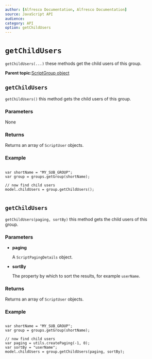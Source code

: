```yaml
---
author: [Alfresco Documentation, Alfresco Documentation]
source: JavaScript API
audience: 
category: API
option: getChildUsers
---
```


# `getChildUsers`

`getChildUsers(...)` these methods get the child users of this group.

**Parent topic:**[ScriptGroup object](../references/API-JS-ScriptGroup.md)

## `getChildUsers`

`getChildUsers()` this method gets the child users of this group.

### Parameters

None

### Returns

Returns an array of `ScriptUser` objects.

### Example

```

var shortName = "MY_SUB_GROUP";
var group = groups.getGroup(shortName);

// now find child users
model.childUsers = group.getChildUsers();
      
```

## `getChildUsers`

`getChildUsers(paging, sortBy)` this method gets the child users of this group.

### Parameters

-   **paging**

    A `ScriptPagingDetails` object.

-   **sortBy**

    The property by which to sort the results, for example `userName`.


### Returns

Returns an array of `ScriptUser` objects.

### Example

```

var shortName = "MY_SUB_GROUP";
var group = groups.getGroup(shortName);

// now find child users
var paging = utils.createPaging(-1, 0);
var sortBy = "userName";
model.childUsers = group.getChildUsers(paging, sortBy);
      
```

